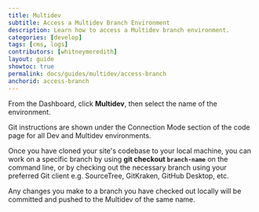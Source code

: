 ```yaml
---
title: Multidev
subtitle: Access a Multidev Branch Environment
description: Learn how to access a Multidev branch environment.
categories: [develop]
tags: [cms, logs]
contributors: [whitneymeredith]
layout: guide
showtoc: true
permalink: docs/guides/multidev/access-branch
anchorid: access-branch
---
```


From the Dashboard, click **Multidev**, then select the name of the environment.

Git instructions are shown under the Connection Mode section of the code page for all Dev and Multidev environments.

Once you have cloned your site's codebase to your local machine, you can work on a specific branch by using **git checkout `branch-name`** on the command line, or by checking out the necessary branch using your preferred Git client e.g. SourceTree, GitKraken, GitHub Desktop, etc.

Any changes you make to a branch you have checked out locally will be committed and pushed to the Multidev of the same name.